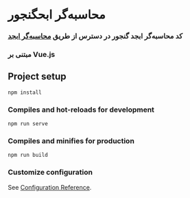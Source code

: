 # محاسبه‌گر ابحگنجور

### کد محاسبه‌گر ابجد گنجور در دسترس از طریق [محاسبه‌گر ابجد](http://abjad.ganjoor.net)
### مبتنی بر Vue.js

## Project setup
```
npm install
```

### Compiles and hot-reloads for development
```
npm run serve
```

### Compiles and minifies for production
```
npm run build
```

### Customize configuration
See [Configuration Reference](https://cli.vuejs.org/config/).
